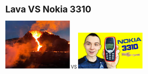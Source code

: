 # Lava VS Nokia 3310

<img src="docs/images/lava.jpg" alt="Lava" width="40%">
VS
<img src="docs/images/nokia3310.jpg" alt="Nokia 3310" width="40%">
